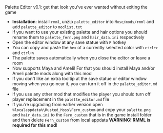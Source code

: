 Palette Editor v0.1: get that look you've ever wanted without exiting the game
- **Installation**: install `rmml`, unzip `palette_editor` into `Mose/mods/rmml` and add `palette_editor` to `modlist.txt`
- If you want to use your existing palette and hair options you should rename them to `palette_fern.png` and `hair_data.ini` respectively
- Open the editor window at any save statue with `P` hotkey
- You can copy and paste the `hex` of a currently selected color with `ctrl+c` and `ctrl+v` 
- The palette saves automatically when you close the editor or leave a room
- Now supports Maya and Ameli! For that you should install Maya and/or Ameli palette mods along with this mod
- If you don't like an extra tooltip at the save statue or editor window moving when you go near it, you can turn it off in the `palette_editor.md` file
- If you use any other mod that modifies the player you should turn off player replacement in the `palette_editor.md` file
- If you're upgrading from earlier version open `%localappdata%\Rusted_Moss\Fern_custom` and copy your `palette.png` and `hair_data.ini` to the `Fern_custom` that is in the game install folder and then delete `Fern_custom` from local appdata
**WARNING! RMML is required for this mod!**
